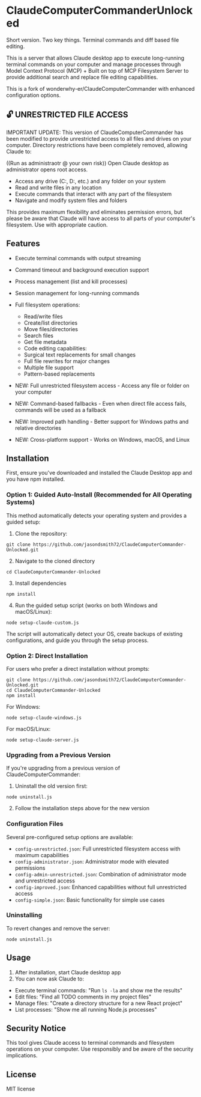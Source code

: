 # ClaudeComputerCommanderUnlocked

Short version. Two key things. Terminal commands and diff based file editing.

This is a server that allows Claude desktop app to execute long-running terminal commands on your computer and manage processes through Model Context Protocol (MCP) + Built on top of MCP Filesystem Server to provide additional search and replace file editing capabilities.

This is a fork of wonderwhy-er/ClaudeComputerCommander with enhanced configuration options.

## 🔓 UNRESTRICTED FILE ACCESS

IMPORTANT UPDATE: This version of ClaudeComputerCommander has been modified to provide unrestricted access to all files and drives on your computer. Directory restrictions have been completely removed, allowing Claude to:

((Run as administraotr @ your own risk)) Open Claude desktop as administrator opens root access.

* Access any drive (C:, D:, etc.) and any folder on your system
* Read and write files in any location
* Execute commands that interact with any part of the filesystem
* Navigate and modify system files and folders

This provides maximum flexibility and eliminates permission errors, but please be aware that Claude will have access to all parts of your computer's filesystem. Use with appropriate caution.

## Features

* Execute terminal commands with output streaming
* Command timeout and background execution support
* Process management (list and kill processes)
* Session management for long-running commands
* Full filesystem operations:

  + Read/write files
  + Create/list directories
  + Move files/directories
  + Search files
  + Get file metadata
  + Code editing capabilities:
  + Surgical text replacements for small changes
  + Full file rewrites for major changes
  + Multiple file support
  + Pattern-based replacements
* NEW: Full unrestricted filesystem access - Access any file or folder on your computer
* NEW: Command-based fallbacks - Even when direct file access fails, commands will be used as a fallback
* NEW: Improved path handling - Better support for Windows paths and relative directories
* NEW: Cross-platform support - Works on Windows, macOS, and Linux

## Installation

First, ensure you've downloaded and installed the Claude Desktop app and you have npm installed.

### Option 1: Guided Auto-Install (Recommended for All Operating Systems)

This method automatically detects your operating system and provides a guided setup:

1. Clone the repository:

```
git clone https://github.com/jasondsmith72/ClaudeComputerCommander-Unlocked.git
```

2. Navigate to the cloned directory

```
cd ClaudeComputerCommander-Unlocked
```

3. Install dependencies

```
npm install
```

4. Run the guided setup script (works on both Windows and macOS/Linux):

```
node setup-claude-custom.js
```

The script will automatically detect your OS, create backups of existing configurations, and guide you through the setup process.

### Option 2: Direct Installation

For users who prefer a direct installation without prompts:

```
git clone https://github.com/jasondsmith72/ClaudeComputerCommander-Unlocked.git
cd ClaudeComputerCommander-Unlocked
npm install
```

For Windows:
```
node setup-claude-windows.js
```

For macOS/Linux:
```
node setup-claude-server.js
```

### Upgrading from a Previous Version

If you're upgrading from a previous version of ClaudeComputerCommander:

1. Uninstall the old version first:
```
node uninstall.js
```

2. Follow the installation steps above for the new version

### Configuration Files

Several pre-configured setup options are available:

- `config-unrestricted.json`: Full unrestricted filesystem access with maximum capabilities
- `config-administrator.json`: Administrator mode with elevated permissions
- `config-admin-unrestricted.json`: Combination of administrator mode and unrestricted access
- `config-improved.json`: Enhanced capabilities without full unrestricted access
- `config-simple.json`: Basic functionality for simple use cases

### Uninstalling

To revert changes and remove the server:
```
node uninstall.js
```

## Usage

1. After installation, start Claude desktop app
2. You can now ask Claude to:

- Execute terminal commands: "Run `ls -la` and show me the results"
- Edit files: "Find all TODO comments in my project files"
- Manage files: "Create a directory structure for a new React project"
- List processes: "Show me all running Node.js processes"

## Security Notice

This tool gives Claude access to terminal commands and filesystem operations on your computer. Use responsibly and be aware of the security implications.

## License

MIT license